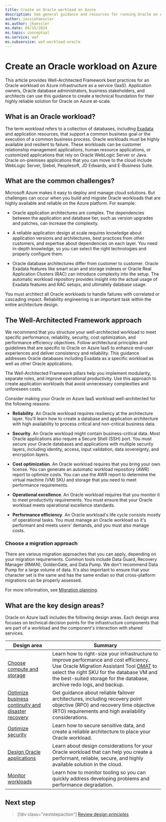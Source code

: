 ```yaml
---
title: Create an Oracle workload on Azure
description: See general guidance and resources for running Oracle on Azure IaaS.
author: jessiehaessler
ms.author: jhaessler
ms.date: 04/15/2024
ms.topic: conceptual
ms.service: waf
ms.subservice: waf-workload-oracle
---
```


# Create an Oracle workload on Azure

This article provides Well-Architected Framework best practices for an Oracle workload on Azure infrastructure as a service (IaaS). Application owners, Oracle database administrators, business stakeholders, and architects can use this guidance to create a technical foundation for their highly reliable solution for Oracle on Azure at-scale.

## What is an Oracle workload?

The term *workload* refers to a collection of databases, including [Exadata](/azure/azure-netapp-files/performance-oracle-multiple-volumes#decoupling-from-exadata) and application resources, that support a common business goal or the execution of a common business process. Oracle workloads must be highly available and resilient to failure. These workloads can be customer relationship management applications, human resource applications, or customized applications that rely on Oracle WebLogic Server or Java. Oracle on-premises applications that you can move to the cloud include WebLogic Server, Siebel, Peoplesoft, JD Edwards, and E-Business Suite. 

## What are the common challenges?

Microsoft Azure makes it easy to deploy and manage cloud solutions. But challenges can occur when you build and migrate Oracle workloads that are highly available and reliable on the Azure platform. For example:

- Oracle application architectures are complex. The dependencies between the application and database tier, such as version upgrades and patches, can increase the complexity. 

- A reliable application design at scale requires knowledge about application versions and architectures, best practices from other customers, and expertise about dependencies on each layer. You need in-depth knowledge, so you can select the right technologies and properly configure them.
- Oracle database architectures differ from customer to customer. Oracle Exadata features like smart scan and storage indexes or Oracle Real Application Clusters (RAC) can introduce complexity into the setup. The automatic workload repository provides insight into the actual usage of Exadata features and RAC setups, and ultimately database usage. 

You must architect all Oracle workloads to handle failures with correlated or cascading impact. Reliability engineering is an important task within the entire architecture design.

## The Well-Architected Framework approach

We recommend that you structure your well-architected workload to meet specific performance, reliability, security, cost optimization, and performance efficiency objectives. Follow architectural principles and guidelines that are specific to Oracle on Azure IaaS to enhance end-user experiences and deliver consistency and reliability. This guidance addresses Oracle databases including Exadata as a specific workload as well as other Oracle applications.

The Well-Architected Framework pillars help you implement modularity, separate roles, and improve operational productivity. Use this approach to create application workloads that avoid unnecessary complexities and unforeseen costs.

Consider making your Oracle on Azure IaaS workload well-architected for the following reasons:

- **Reliability**. An Oracle workload requires resiliency at the architecture layer. You’ll learn how to create a database and application architecture with high availability to process critical and non-critical business data.

- **Security**. An Oracle workload might contain business-critical data. Most Oracle applications also require a Secure Shell (SSH) port. You must secure your Oracle databases and applications with multiple security layers, including identity, access, input validation, data sovereignty, and encryption layers.
- **Cost optimization**. An Oracle workload requires that you bring your own license. You can generate an automatic workload repository (AWR) report to optimize costs. You can use the AWR report to determine the virtual machine (VM) SKU and storage that you need to meet performance requirements. 
- **Operational excellence**. An Oracle workload requires that you monitor it to meet productivity requirements. You must ensure that your Oracle workload meets operational excellence standards.
- **Performance efficiency**. An Oracle workload's life cycle consists mostly of operational tasks. You must manage an Oracle workload so it's performant and meets users' demands, and you must also manage costs.

### Choose a migration approach

There are various migration approaches that you can apply, depending on your migration requirements. Common tools include Data Guard, Recovery Manager (RMAN), GoldenGate, and Data Pump. We don't recommend Data Pump for a large volume of data. It's also important to ensure that your character set is the same and has the same endian so that cross-platform migrations can be properly assessed.

For more information, see [Migration planning](/azure/cloud-adoption-framework/scenarios/oracle-iaas/oracle-migration-planning).

## What are the key design areas?

Oracle on Azure IaaS includes the following design areas. Each design area focuses on technical decision points for the infrastructure components that are part of a workload and the component's interaction with shared services.

|Design area|Summary|
|---|---|
|[Choose compute and storage](choose-compute-storage.md)|Learn how to right-size your infrastructure to improve performance and cost efficiency. Use Oracle Migration Assistant Tool [OMAT](https://github.com/Azure/Oracle-Workloads-for-Azure/tree/main/omat) to select the right SKU for the database VM and the best-suited storage for the database, archive redo logs, and backup.|
|[Optimize business continuity and disaster recovery](optimize-business-continuity-disaster-recovery.md)|Get guidance about reliable failover architectures, including recovery point objective (RPO) and recovery time objective (RTO) requirements and high availability considerations.|
|[Optimize security](optimize-security.md)|Learn how to secure sensitive data, and create a reliable architecture to place your Oracle workload.|
|[Design Oracle applications](design-applications.md)|Learn about design considerations for your Oracle workload that can help you create a performant, reliable, secure, and highly available solution in the cloud.|
|[Monitor workloads](monitor-workloads.md)|Learn how to monitor tooling so you can quickly address developing problems and performance degradation.|

<!--## Assessment

Use the assessment tool to evaluate your design choices.

> [!div class="nextstepaction"]
> [Assessment](...)-->

## Next step

> [!div class="nextstepaction"]
> [Review design principles](review-design-principles.md)
